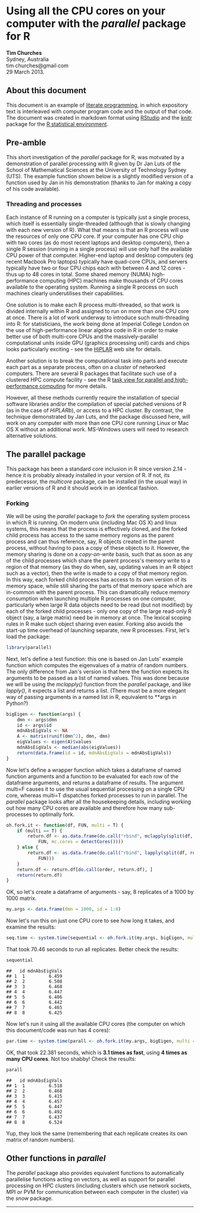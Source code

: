 Using all the CPU cores on your computer with the _parallel_ package for R
==========================================================================
**Tim Churches**  
Sydney, Australia  
tim∙churches@gmail∙com  
29 March 2013.

About this document
-------------------
This document is an example of [literate programming](http://en.wikipedia.org/wiki/Literate_programming), in which expository text is interleaved with computer program code and the output of that code. The document was created in markdown format using [RStudio](http://www.rstudio.com) and the [_knitr_](http://yihui.name/knitr/) package for the [R statistical environment](http://www.r-project.org).

Pre-amble
---------
This short investigation of the _parallel_ package for R, was motvated by a demonstration of parallel processing with R given by Dr Jan Luts of the School of Mathematical Sciences at the University of Technology Sydney (UTS). The example function shown below is a slightly modified version of a function used by Jan in his demonstration (thanks to Jan for making a copy of his code available).

### Threading and processes
Each instance of R running on a computer is typically just a single process, which itself is essentially single-threaded (although that is slowly changing with each new version of R). What that means is that an R process will use the resources of only one CPU core. If your computer has one CPU chip with two cores (as do most recent laptops and desktop computers), then a single R session (running in a single process) will  use only half the available CPU power of that computer. Higher-end laptop and desktop computers (eg recent Macbook Pro laptops) typically have quad-core CPUs, and servers typically have two or four CPU chips each with between 4 and 12 cores - thus up to 48 cores in total. Some shared memory (NUMA) high-performance computing (HPC) machines make thousands of CPU cores available to the operating system. Running a single R process on such machines clearly underutilises their capabilities. 

One solution is to make each R process multi-threaded, so that work is divided internally within R and assigned to run on more than one CPU core at once. There is a lot of work underway to introduce such multi-threading into R: for statisticians, the work being done at Imperial College London on the use of high-performance linear algebra code in R in order to make better use of both multi-core CPUs and the massively-parallel computational units inside GPU (graphics processing unit) cards and chips looks particularly exciting - see the [HiPLAR](http://www.hiplar.org) web site for details.

Another solution is to break the computational task into parts and execute each part as a separate process, often on a _cluster_ of networked computers. There are several R packages that facilitate such use of a clustered HPC compute facility - see the R [task view for parallel and high-performance computing](http://cran.r-project.org/web/views/HighPerformanceComputing.html) for more details.

However, all these methods currently require the installation of special software libraries and/or the compilation of special patched versions of R (as in the case of _HiPLARb_), or access to a HPC cluster. By contrast, the technique demonstrated by Jan Luts, and the package discussed here, will work on any computer with more than one CPU core running Linux or Mac OS X without an additional work. MS-Windows users will need to research alternative solutions.

The parallel package
--------------------
This package has been a standard core inclusion in R since version 2.14 - hence it is probably already installed in your version of R. If not, its predecessor, the _multicore_ package, can be installed (in the usual way) in earlier versions of R and it should work in an identical fashion.

### Forking
We will be using the  _parallel_ package to  _fork_ the operating system process in which R is running. On modern unix (including Mac OS X) and linux systems, this means that the process is effectively cloned, and the forked child process has access to the same memory regions as the parent process and can thus reference, say, R objects created in the parent process, without having to pass a copy of these objects to it. However, the memory sharing is done on a _copy-on-write_ basis, such that as soon as any of the child processes which share the parent process's memory write to a region of that memory (as they do when, say, updating values in an R object such as a vector), then the write is made to a copy of that memory region. In this way, each forked child process has access to its own version of its memory space, while still sharing the parts of that memory space which are in-common with the parent process. This can dramatically reduce memory consumption when launching multiple R processes on one computer, particularly when large R data objects need to be read (but not modified) by each of the forked child processes - only one copy of the large read-only R object (say, a large matrix) need be in memory at once. The lexical scoping rules in R make such object sharing even easier. Forking also avoids the start-up time overhead of launching separate, new R processes. First, let's load the package:

```r
library(parallel)
```

Next, let's define a test function: this one is based on Jan Luts' example function which computes the eigenvalues of a matrix of random numbers. The only difference from Jan's version is that here the function expects its arguments to be passed as a list of named values. This was done because we will be using the _mclapply()_ function from the _parallel_ package, and like _lapply()_, it expects a list and returns a list. (There must be a more elegant way of passing arguments in a named list in R, equivalent to **args in Python?)


```r
bigEigen <- function(args) {
    dmn <- args$dmn
    id <- args$id
    mdnAbsEigVals <- NA
    A <- matrix(runif(dmn^2), dmn, dmn)
    eigValues <- eigen(A)$values
    mdnAbsEigVals <- median(abs(eigValues))
    return(data.frame(id = id, mdnAbsEigVals = mdnAbsEigVals))
}
```


Now let's define a wrapper function which takes a dataframe of named function arguments and a function to be evaluated for each row of the dataframe arguments, and returns a dataframe of results. The argument multi=F causes it to use the usual sequential processing on a single CPU core, whereas multi=T dispatches forked processes to run in parallel. The _parallel_ package looks after all the housekeeping details, including working out how many CPU cores are available and therefore how many sub-processes to optimally fork.


```r
oh.fork.it <- function(df, FUN, multi = T) {
    if (multi == T) {
        return.df <- as.data.frame(do.call("rbind", mclapply(split(df, rownames(df)), 
            FUN, mc.cores = detectCores())))
    } else {
        return.df <- as.data.frame(do.call("rbind", lapply(split(df, rownames(df)), 
            FUN)))
    }
    return.df <- return.df[do.call(order, return.df), ]
    return(return.df)
}
```

OK, so let's create a dataframe of arguments - say, 8 replicates of a 1000 by 1000 matrix.

```r
my.args <- data.frame(dmn = 1000, id = 1:8)
```


Now let's run this on just one CPU core to see how long it takes, and examine the results:

```r
seq.time <- system.time(sequential <- oh.fork.it(my.args, bigEigen, multi = F))
```

That took 70.46 seconds to run all replicates. Better check the results:

```r
sequential
```

```
##   id mdnAbsEigVals
## 1  1         6.459
## 2  2         6.508
## 3  3         6.468
## 4  4         6.447
## 5  5         6.406
## 6  6         6.442
## 7  7         6.465
## 8  8         6.425
```

Now let's run it using all the available CPU cores (the computer on which this document/code was run has 4 cores):

```r
par.time <- system.time(parall <- oh.fork.it(my.args, bigEigen, multi = T))
```

OK, that took 22.381 seconds, which is **3.1 times as fast**, using **4 times as many CPU cores**. Not too shabby! Check the results:

```r
parall
```

```
##   id mdnAbsEigVals
## 1  1         6.518
## 2  2         6.468
## 3  3         6.415
## 4  4         6.457
## 5  5         6.447
## 6  6         6.492
## 7  7         6.437
## 8  8         6.524
```

Yup, they look the same (remembering that each replicate creates its own matrix of random numbers).

Other functions in _parallel_
-----------------------------
The _parallel_ package also provides equivalent functions to automatically parallelise functions acting on vectors, as well as support for parallel processing on HPC clusters (including clusters which use network sockets, MPI or PVM for communication between each computer in the cluster) via the _snow_ package.

*******
